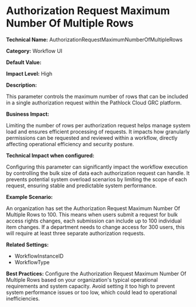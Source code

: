 # Authorization Request Maximum Number Of Multiple Rows

**Technical Name:** AuthorizationRequestMaximumNumberOfMultipleRows

**Category:** Workflow UI

**Default Value:**

**Impact Level:** High

**Description:**

This parameter controls the maximum number of rows that can be included in a single authorization request within the Pathlock Cloud GRC platform.

**Business Impact:**

Limiting the number of rows per authorization request helps manage system load and ensures efficient processing of requests. It impacts how granularly permissions can be requested and reviewed within a workflow, directly affecting operational efficiency and security posture.

**Technical Impact when configured:**

Configuring this parameter can significantly impact the workflow execution by controlling the bulk size of data each authorization request can handle. It prevents potential system overload scenarios by limiting the scope of each request, ensuring stable and predictable system performance.

**Example Scenario:**

An organization has set the Authorization Request Maximum Number Of Multiple Rows to 100. This means when users submit a request for bulk access rights changes, each submission can include up to 100 individual item changes. If a department needs to change access for 300 users, this will require at least three separate authorization requests.

**Related Settings:**

- WorkflowInstanceID
- WorkflowType

**Best Practices:** Configure the Authorization Request Maximum Number Of Multiple Rows based on your organization's typical operational requirements and system capacity. Avoid setting it too high to prevent system performance issues or too low, which could lead to operational inefficiencies.
